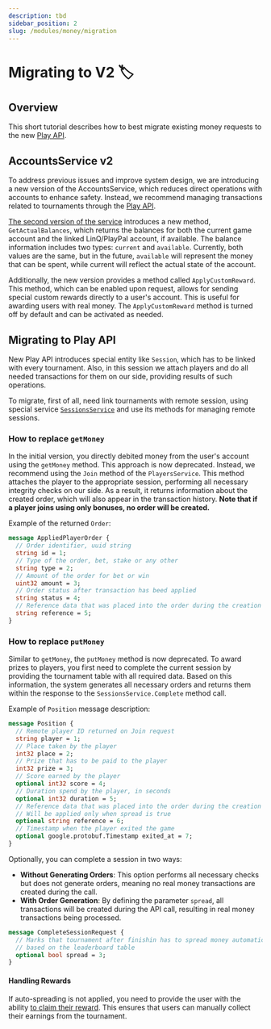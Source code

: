 ```yaml
---
description: tbd
sidebar_position: 2
slug: /modules/money/migration
---
```


# Migrating to V2 🏷️

## Overview

This short tutorial describes how to best migrate existing money requests to the new [Play API](/modules/play).

## AccountsService v2

To address previous issues and improve system design, we are introducing a new version of the AccountsService, which reduces direct operations with accounts to enhance safety. Instead, we recommend managing transactions related to tournaments through the [Play API](/modules/play).

[The second version of the service](https://buf.build/linq/linq/docs/main:linq.money.accounts.v2) introduces a new method, `GetActualBalances`, which returns the balances for both the current game account and the linked LinQ/PlayPal account, if available. The balance information includes two types: `current` and `available`. Currently, both values are the same, but in the future, `available` will represent the money that can be spent, while current will reflect the actual state of the account.

Additionally, the new version provides a method called `ApplyCustomReward`. This method, which can be enabled upon request, allows for sending special custom rewards directly to a user's account. This is useful for awarding users with real money. The `ApplyCustomReward` method is turned off by default and can be activated as needed.

## Migrating to Play API

New Play API introduces special entity like `Session`, which has to be linked with every tournament. Also, in this session we attach players and do all needed transactions for them on our side, providing results of such operations.

To migrate, first of all, need link tournaments with remote session, using special service [`SessionsService`](/modules/play#sessionsservice) and use its methods for managing remote sessions.

### How to replace `getMoney`

In the initial version, you directly debited money from the user's account using the `getMoney` method. This approach is now deprecated. Instead, we recommend using the `Join` method of the `PlayersService`. This method attaches the player to the appropriate session, performing all necessary integrity checks on our side. As a result, it returns information about the created order, which will also appear in the transaction history. **Note that if a player joins using only bonuses, no order will be created.**

Example of the returned `Order`:

```protobuf
message AppliedPlayerOrder {
  // Order identifier, uuid string
  string id = 1;
  // Type of the order, bet, stake or any other
  string type = 2;
  // Amount of the order for bet or win
  uint32 amount = 3;
  // Order status after transaction has beed applied
  string status = 4;
  // Reference data that was placed into the order during the creation
  string reference = 5;
}
```

### How to replace `putMoney`

Similar to `getMoney`, the `putMoney` method is now deprecated. To award prizes to players, you first need to complete the current session by providing the tournament table with all required data. Based on this information, the system generates all necessary orders and returns them within the response to the `SessionsService.Complete` method call.

Example of `Position` message description:

```protobuf
message Position {
  // Remote player ID returned on Join request
  string player = 1;
  // Place taken by the player
  int32 place = 2;
  // Prize that has to be paid to the player
  int32 prize = 3;
  // Score earned by the player
  optional int32 score = 4;
  // Duration spend by the player, in seconds
  optional int32 duration = 5;
  // Reference data that was placed into the order during the creation
  // Will be applied only when spread is true
  optional string reference = 6;
  // Timestamp when the player exited the game
  optional google.protobuf.Timestamp exited_at = 7;
}
```

Optionally, you can complete a session in two ways:

- **Without Generating Orders**: This option performs all necessary checks but does not generate orders, meaning no real money transactions are created during the call.
- **With Order Generation**: By defining the parameter `spread`, all transactions will be created during the API call, resulting in real money transactions being processed.

```protobuf
message CompleteSessionRequest {
  // Marks that tournament after finishin has to spread money automatically
  // based on the leaderboard table
  optional bool spread = 3;
}
```

#### Handling Rewards

If auto-spreading is not applied, you need to provide the user with the ability [to claim their reward](/modules/play#player-gains-reward). This ensures that users can manually collect their earnings from the tournament.
